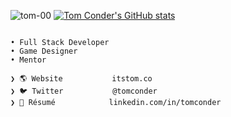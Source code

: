 ![tom-00](https://user-images.githubusercontent.com/392266/235383165-970ef71f-85e8-4fb8-8de1-7c2ae6112642.png)
[![Tom Conder's GitHub stats](https://github-readme-stats.vercel.app/api?username=tomconder&show_icons=true&hide_rank=true)](https://github.com/anuraghazra/github-readme-stats)
```

• Full Stack Developer 
• Game Designer 
• Mentor

❯ 🌎 Website           itstom.co
❯ 🐦 Twitter           @tomconder
❯ 👔 Résumé            linkedin.com/in/tomconder
```
